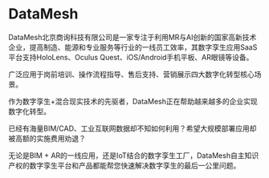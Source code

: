 # DataMesh

DataMesh北京商询科技有限公司是一家专注于利用MR与AI创新的国家高新技术企业，提高制造、能源和专业服务等行业的一线员工效率，其数字孪生应用SaaS平台支持HoloLens、Oculus Quest、iOS/Android手机平板、AR眼镜等设备。

广泛应用于岗前培训、操作流程指导、售后支持、营销展示四大数字化转型核心场景。

作为数字孪生+混合现实技术的先驱者，DataMesh正在帮助越来越多的企业实现数字化转型。

已经有海量BIM/CAD、工业互联网数据却不知如何利用？希望大规模部署应用却被高额的实施费用劝退？

无论是BIM + AR的一线应用，还是IoT结合的数字孪生工厂，DataMesh自主知识产权的数字孪生平台和产品都能帮您快速解决数字孪生的最后一公里问题。

